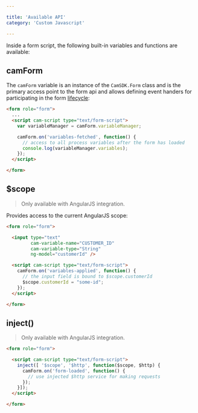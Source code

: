 ```yaml
---

title: 'Available API'
category: 'Custom Javascript'

---
```


Inside a form script, the following built-in variables and functions are available:

## camForm

The `camForm` variable is an instance of the `CamSDK.Form` class and is the primary access point to
the form api and allows defining event handers for participating in the form [lifecycle][lifecycle]:

```html
<form role="form">
  ...
  <script cam-script type="text/form-script">
    var variableManager = camForm.variableManager;

    camForm.on('variables-fetched', function() {
      // access to all process variables after the form has loaded
      console.log(variableManager.variables);
    });
  </script>

</form>
```

## $scope
> Only available with AngularJS integration.

Provides access to the current AngularJS scope:

```html
<form role="form">

  <input type="text"
         cam-variable-name="CUSTOMER_ID"
         cam-variable-type="String"
         ng-model="customerId" />

  <script cam-script type="text/form-script">
    camForm.on('variables-applied', function() {
      // the input field is bound to $scope.customerId
      $scope.customerId = "some-id";
    });
  </script>

</form>
```

## inject()
> Only available with AngularJS integration.

```html
<form role="form">

  <script cam-script type="text/form-script">
    inject([ '$scope', '$http', function($scope, $http) {
      camForm.on('form-loaded', function() {
        // use injected $http service for making requests
      });
    }]);
  </script>

</form>

```
[lifecycle]: ref:#lifecycle-and-events
